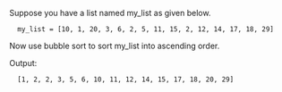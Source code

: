 Suppose you have a list named my_list as given below.

```
  my_list = [10, 1, 20, 3, 6, 2, 5, 11, 15, 2, 12, 14, 17, 18, 29]
```

Now use bubble sort to sort my_list into ascending order.

Output:

```
  [1, 2, 2, 3, 5, 6, 10, 11, 12, 14, 15, 17, 18, 20, 29]
```
